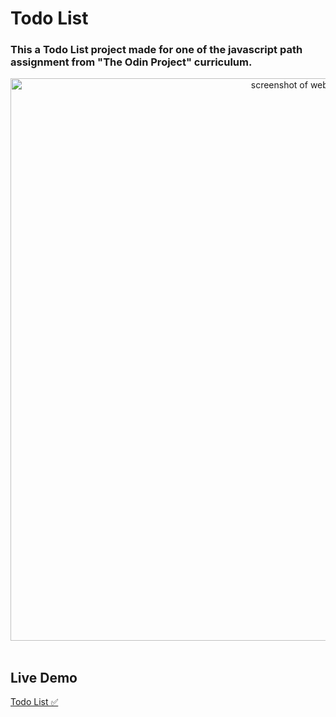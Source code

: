 # Todo List

### This a Todo List project made for one of the javascript path assignment from "The Odin Project" curriculum.

<div align="center"><img src="https://user-images.githubusercontent.com/39921257/197366047-013b37e7-b261-4d35-b1e3-01c974ed264b.png" alt="screenshot of website" width="900" /></div>

<br>

## Live Demo

[Todo List ✅](https://foxysamu.github.io/todo-list)
